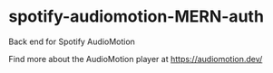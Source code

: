 # spotify-audiomotion-MERN-auth
Back end for Spotify AudioMotion

Find more about the AudioMotion player at https://audiomotion.dev/
